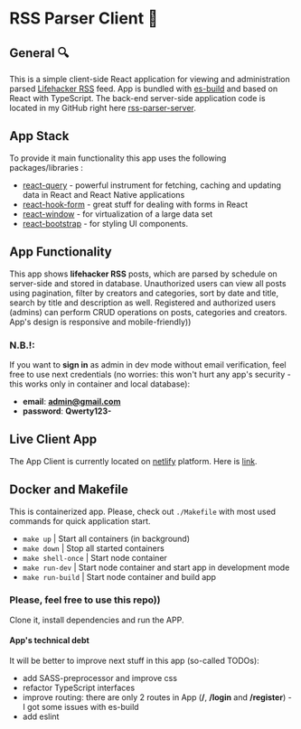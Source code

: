 # RSS Parser Client 📰

## General 🔍

This is a simple client-side React application for viewing and administration parsed [Lifehacker RSS](https://lifehacker.com/rss) feed. App is bundled with [es-build](https://github.com/evanw/esbuild) and based on React with TypeScript. The back-end server-side application code is located in my GitHub right here [rss-parser-server](https://github.com/WalletAdamants/rss-parser-server).

## App Stack

To provide it main functionality this app uses the following packages/libraries :

- [react-query](https://react-query-v3.tanstack.com/) - powerful instrument for fetching, caching and updating data in React and React Native applications
- [react-hook-form](https://www.react-hook-form.com/) - great stuff for dealing with forms in React
- [react-window](http://react-window.now.sh/) - for virtualization of a large data set
- [react-bootstrap](https://react-bootstrap.github.io/) - for styling UI components.

## App Functionality

This app shows **lifehacker RSS** posts, which are parsed by schedule on server-side and stored in database. Unauthorized users can view all posts using pagination, filter by creators and categories, sort by date and title, search by title and description as well. Registered and authorized users (admins) can perform CRUD operations on posts, categories and creators. App's design is responsive and mobile-friendly))

### N.B.!:

If you want to **sign in** as admin in dev mode without email verification, feel free to use next credentials (no worries: this won't hurt any app's security - this works only in container and local database):

- **email**: **admin@gmail.com**
- **password**: **Qwerty123-**

## Live Client App

The App Client is currently located on [netlify](https://www.netlify.com/) platform. Here is [link](https://rss-parser-client.netlify.app/).

## Docker and Makefile

This is containerized app. Please, check out `./Makefile` with most used commands for quick application start.

- `make up` | Start all containers (in background)
- `make down` | Stop all started containers
- `make shell-once` | Start node container
- `make run-dev` | Start node container and start app in development mode
- `make run-build` | Start node container and build app

### Please, feel free to use this repo))

Clone it, install dependencies and run the APP.

#### App's technical debt

It will be better to improve next stuff in this app (so-called TODOs):

- add SASS-preprocessor and improve css
- refactor TypeScript interfaces
- improve routing: there are only 2 routes in App (**/**, **/login** and **/register**) - I got some issues with es-build
- add eslint
